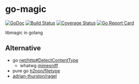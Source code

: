 # go-magic

[![GoDoc][doc-img]][doc] [![Build Status][ci-img]][ci] [![Coverage Status][cov-img]][cov]  [![Go Report Card][report-card-img]][report-card]

[doc-img]: https://img.shields.io/badge/go.dev-reference-007d9c?logo=go&logoColor=white&style=flat-square

[doc]: https://pkg.go.dev/github.com/wenerme/go-magic?tab=doc

[ci-img]: https://github.com/wenerme/go-magic/actions/workflows/ci.yml/badge.svg

[ci]: https://github.com/wenerme/go-magic/actions/workflows/ci.yml

[cov-img]: https://codecov.io/gh/wenerme/go-magic/branch/main/graph/badge.svg

[cov]: https://codecov.io/gh/wenerme/go-magic/branch/main

[report-card-img]: https://goreportcard.com/badge/github.com/wenerme/go-magic

[report-card]: https://goreportcard.com/report/github.com/wenerme/go-magic

libmagic in golang

## Alternative

- go [net/http#DetectContentType](https://pkg.go.dev/net/http#DetectContentType)
    - whatwg [mimesniff](https://mimesniff.spec.whatwg.org/)
- pure go [h2non/filetype](https://github.com/h2non/filetype)
- [adrian-thurston/ragel](https://github.com/adrian-thurston/ragel)
